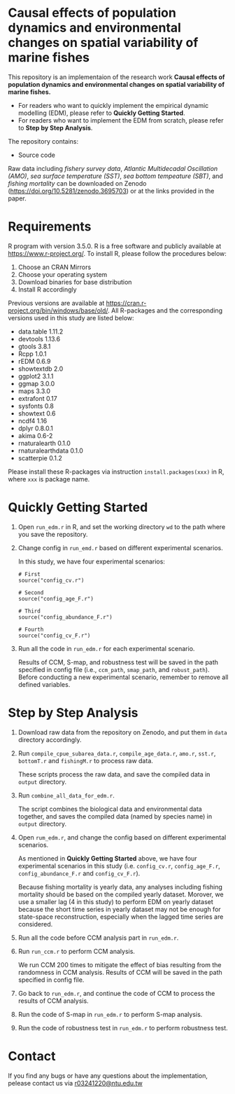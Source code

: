 # Causal effects of population dynamics and environmental changes on spatial variability of marine fishes

This repository is an implementaion of the research work **Causal effects of population dynamics and environmental changes on spatial variability of marine fishes.** 

- For readers who want to quickly implement the empirical dynamic modelling (EDM), please refer to **Quickly Getting Started**. 
- For readers who want to implement the EDM from scratch, please refer to **Step by Step Analysis**.

The repository contains:
* Source code

Raw data including *fishery survey data*, *Atlantic Multidecadal Oscillation (AMO)*, *sea surface temperature (SST)*, *sea bottom tempeature (SBT)*, and *fishing mortality* can be downloaded on Zenodo (https://doi.org/10.5281/zenodo.3695703) or at the links provided in the paper.

# Requirements 
R program with version 3.5.0. R is a free software and publicly available at https://www.r-project.org/. To install R, please follow the procedures below:
1. Choose an CRAN Mirrors 
2. Choose your operating system
3. Download binaries for base distribution
4. Install R accordingly

Previous versions are available at https://cran.r-project.org/bin/windows/base/old/. All R-packages and the corresponding versions used in this study are listed below:

* data.table 1.11.2
* devtools 1.13.6
* gtools 3.8.1
* Rcpp 1.0.1
* rEDM 0.6.9
* showtextdb 2.0
* ggplot2 3.1.1
* ggmap 3.0.0
* maps 3.3.0
* extrafont 0.17
* sysfonts 0.8
* showtext 0.6
* ncdf4 1.16
* dplyr 0.8.0.1
* akima 0.6-2
* rnaturalearth 0.1.0
* rnaturalearthdata 0.1.0
* scatterpie 0.1.2

Please install these R-packages via instruction `install.packages(xxx)` in R, where `xxx` is package name.

# Quickly Getting Started
1. Open `run_edm.r` in R, and set the working directory `wd` to the path where you save the repository.
2. Change config in `run_emd.r` based on different experimental scenarios.

    In this study, we have four experimental scenarios:

    ```
    # First
    source("config_cv.r")
    ```
    ```
    # Second
    source("config_age_F.r")
    ```
    ```
    # Third
    source("config_abundance_F.r")
    ```
    ```
    # Fourth
    source("config_cv_F.r")
    ```
3. Run all the code in `run_edm.r` for each experimental scenario.

    Results of CCM, S-map, and robustness test will be saved in the path specified in config file (i.e., `ccm_path`, `smap_path`, and `robust_path`). Before conducting a new experimental scenario, remember to remove all defined variables.

# Step by Step Analysis
1. Download raw data from the repository on Zenodo, and put them in `data` directory accordingly.

2. Run `compile_cpue_subarea_data.r`, `compile_age_data.r`, `amo.r`, `sst.r`, `bottomT.r` and `fishingM.r` to process raw data.

    These scripts process the raw data, and save the compiled data in `output` directory.

3. Run `combine_all_data_for_edm.r`. 

    The script combines the biological data and environmental data together, and saves the compiled data (named by species name) in `output` directory.

4. Open `rum_edm.r`, and change the config based on different experimental scenarios. 

    As mentioned in **Quickly Getting Started** above, we have four experimental scenarios in this study (i.e. `config_cv.r`, `config_age_F.r`, `config_abundance_F.r` and `config_cv_F.r`).
    
    Because fishing mortality is yearly data, any analyses including fishing mortality should be based on the compiled yearly dataset. Morover, we use a smaller lag (4 in this study) to perform EDM on yearly dataset because the short time series in yearly dataset may not be enough for state-space reconstruction, especially when the lagged time series are considered.

5. Run all the code before CCM analysis part in `run_edm.r`.

6. Run `run_ccm.r` to perform CCM analysis.

    We run CCM 200 times to mitigate the effect of bias resulting from the randomness in CCM analysis. Results of CCM will be saved in the path specified in config file.

7. Go back to `run_edm.r`, and continue the code of CCM to process the results of CCM analysis.

8. Run the code of S-map in `run_edm.r` to perform S-map analysis. 

9. Run the code of robustness test in `run_edm.r` to perform robustness test.

# Contact
If you find any bugs or have any questions about the implementation, pelease contact us via r03241220@ntu.edu.tw
